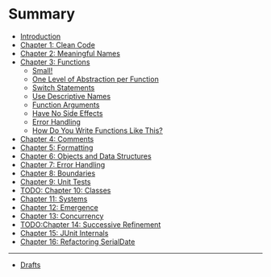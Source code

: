 # Summary

- [Introduction](README.md)
- [Chapter 1: Clean Code](chapter_1.md)
- [Chapter 2: Meaningful Names](chapter_2.md)
- [Chapter 3: Functions](chapter_3.md)
    - [Small!](chapter_31.md)
    - [One Level of Abstraction per Function](chapter_32.md) 
    - [Switch Statements](chapter_33.md) 
    - [Use Descriptive Names](chapter_34.md) 
    - [Function Arguments](chapter_35.md)
    - [Have No Side Effects](chapter_36.md)
    - [Error Handling](chapter_37.md)
    - [How Do You Write Functions Like This?](chapter_38.md)
- [Chapter 4: Comments](chapter_4.md)
- [Chapter 5: Formatting](chapter_5.md)
- [Chapter 6: Objects and Data Structures](chapter_6.md)
- [Chapter 7: Error Handling](chapter_7.md)
- [Chapter 8: Boundaries]()
- [Chapter 9: Unit Tests](chapter_9.md)
- [TODO: Chapter 10: Classes]()
- [Chapter 11: Systems](chapter_11.md)
- [Chapter 12: Emergence](chapter_12.md)
- [Chapter 13: Concurrency](chapter_13.md)
- [TODO:Chapter 14: Successive Refinement]()
- [Chapter 15: JUnit Internals]()
- [Chapter 16: Refactoring SerialDate]()
-------
- [Drafts](drafts.md)

